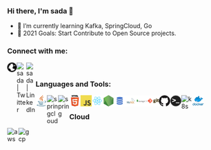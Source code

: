 ### Hi there, I'm sada 👋
- 🌱 I’m currently learning Kafka, SpringCloud, Go 
- 🥅 2021 Goals: Start Contribute to Open Source projects.

<!--
**sada498/sada498** is a ✨ _special_ ✨ repository because its `README.md` (this file) appears on your GitHub profile.

Here are some ideas to get you started:

- 🔭 I’m currently working on 
- 🌱 I’m currently learning Kafka, SpringCloud, Go 
- 🥅 2021 Goals: Contribute more to Open Source projects
- 🤔 I’m looking for help with ...
- 💬 Ask me about ...
- 📫 How to reach me: ...
- 😄 Pronouns: ...
- ⚡ Fun fact: ...
-->
### Connect with me:

[<img align="left" alt="sadanandarao.dev" width="22px" src="https://raw.githubusercontent.com/iconic/open-iconic/master/svg/globe.svg" />][website]
[<img align="left" alt="sada | Twitter" width="22px" src="https://cdn.jsdelivr.net/npm/simple-icons@v3/icons/twitter.svg" />][twitter]
[<img align="left" alt="sada | LinkedIn" width="22px" src="https://cdn.jsdelivr.net/npm/simple-icons@v3/icons/linkedin.svg" />][linkedin]


<br />

### Languages and Tools:

[<img align="left" alt="Java" width="26px" src="https://raw.githubusercontent.com/github/explore/80688e429a7d4ef2fca1e82350fe8e3517d3494d/topics/java/java.png" />][sada]
[<img align="left" alt="springcloud" width="26px" src="https://avatars.githubusercontent.com/u/7815877?s=200&v=4" />][sada]
[<img align="left" alt="spring" width="26px" src="https://avatars.githubusercontent.com/u/317776?s=200&v=4" />][sada]
[<img align="left" alt="HTML5" width="26px" src="https://raw.githubusercontent.com/github/explore/80688e429a7d4ef2fca1e82350fe8e3517d3494d/topics/html/html.png" />][sada]
[<img align="left" alt="JavaScript" width="26px" src="https://raw.githubusercontent.com/github/explore/80688e429a7d4ef2fca1e82350fe8e3517d3494d/topics/javascript/javascript.png" />][sada]
[<img align="left" alt="React" width="26px" src="https://raw.githubusercontent.com/github/explore/80688e429a7d4ef2fca1e82350fe8e3517d3494d/topics/react/react.png" />][sada]
[<img align="left" alt="Node.js" width="26px" src="https://raw.githubusercontent.com/github/explore/80688e429a7d4ef2fca1e82350fe8e3517d3494d/topics/nodejs/nodejs.png" />][sada]
[<img align="left" alt="SQL" width="26px" src="https://raw.githubusercontent.com/github/explore/80688e429a7d4ef2fca1e82350fe8e3517d3494d/topics/sql/sql.png" />][sada]
[<img align="left" alt="MySQL" width="26px" src="https://raw.githubusercontent.com/github/explore/80688e429a7d4ef2fca1e82350fe8e3517d3494d/topics/mysql/mysql.png" />][sada]
[<img align="left" alt="MongoDB" width="26px" src="https://raw.githubusercontent.com/github/explore/80688e429a7d4ef2fca1e82350fe8e3517d3494d/topics/mongodb/mongodb.png" />][sada]
[<img align="left" alt="Git" width="26px" src="https://raw.githubusercontent.com/github/explore/80688e429a7d4ef2fca1e82350fe8e3517d3494d/topics/git/git.png" />][sada]
[<img align="left" alt="GitHub" width="26px" src="https://raw.githubusercontent.com/github/explore/78df643247d429f6cc873026c0622819ad797942/topics/github/github.png" />][sada]
[<img align="left" alt="Terminal" width="26px" src="https://raw.githubusercontent.com/github/explore/80688e429a7d4ef2fca1e82350fe8e3517d3494d/topics/terminal/terminal.png" />][sada]
[<img align="left" alt="k8s" width="26px" src="https://avatars.githubusercontent.com/u/13629408?s=200&v=4" />][sada]
[<img align="left" alt="docker" width="26px" src="https://raw.githubusercontent.com/github/explore/80688e429a7d4ef2fca1e82350fe8e3517d3494d/topics/docker/docker.png" />][sada]

<br />


### Cloud 


[<img align="left" alt="aws" width="26px" src="https://avatars.githubusercontent.com/u/2232217?s=200&v=4" />][sada]
[<img align="left" alt="gcp" width="26px" src="https://avatars.githubusercontent.com/u/2810941?s=200&v=4" />][sada]
<br />
<br />


[website]: https://sadanandarao.dev/
[twitter]: https://twitter.com/sadanandarao
[linkedin]: https://linkedin.com/in/sada-nandarao/
[sada]: https://linkedin.com/in/sada-nandarao/
